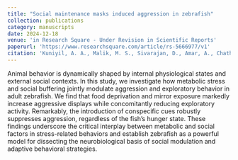 ```yaml
---
title: "Social maintenance masks induced aggression in zebrafish"
collection: publications
category: manuscripts
date: 2024-12-18
venue: 'in Research Square - Under Revision in Scientific Reports'
paperurl: 'https://www.researchsquare.com/article/rs-5666977/v1'
citation: 'Kuniyil, A. A., Malik, M. S., Sivarajan, D., Amar, A., Chathooth, N., & Ramachandran, B. (2024). Social maintenance masks induced aggression in zebrafish'
---
```


Animal behavior is dynamically shaped by internal physiological states and external social contexts. In this study, we investigate how metabolic stress and social buffering jointly modulate aggression and exploratory behavior in adult zebrafish. We find that food deprivation and mirror exposure markedly increase aggressive displays while concomitantly reducing exploratory activity. Remarkably, the introduction of conspecific cues robustly suppresses aggression, regardless of the fish’s hunger state. These findings underscore the critical interplay between metabolic and social factors in stress-related behaviors and establish zebrafish as a powerful model for dissecting the neurobiological basis of social modulation and adaptive behavioral strategies.
